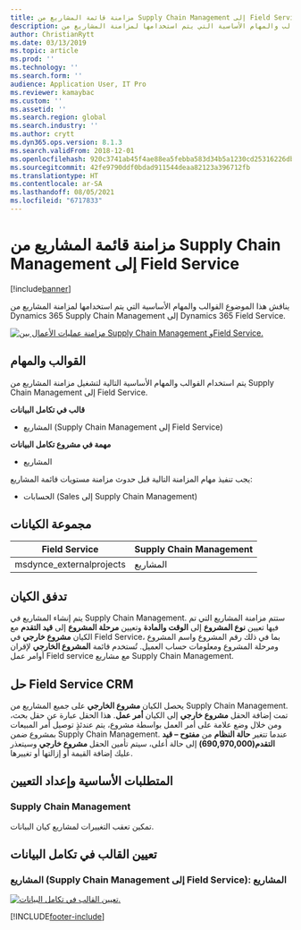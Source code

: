 ```yaml
---
title: مزامنة قائمة المشاريع من Supply Chain Management إلى Field Service
description: يناقش هذا الموضوع القوالب والمهام الأساسية التي يتم استخدامها لمزامنة المشاريع من Dynamics 365 Supply Chain Management إلى Dynamics 365 Field Service.
author: ChristianRytt
ms.date: 03/13/2019
ms.topic: article
ms.prod: ''
ms.technology: ''
ms.search.form: ''
audience: Application User, IT Pro
ms.reviewer: kamaybac
ms.custom: ''
ms.assetid: ''
ms.search.region: global
ms.search.industry: ''
ms.author: crytt
ms.dyn365.ops.version: 8.1.3
ms.search.validFrom: 2018-12-01
ms.openlocfilehash: 920c3741ab45f4ae88ea5febba583d34b5a1230cd25316226db850730927798d
ms.sourcegitcommit: 42fe9790ddf0bdad911544deaa82123a396712fb
ms.translationtype: HT
ms.contentlocale: ar-SA
ms.lasthandoff: 08/05/2021
ms.locfileid: "6717833"
---
```

# <a name="synchronize-project-list-from-supply-chain-management-to-field-service"></a>مزامنة قائمة المشاريع من Supply Chain Management إلى Field Service

[!include[banner](../includes/banner.md)]

يناقش هذا الموضوع القوالب والمهام الأساسية التي يتم استخدامها لمزامنة المشاريع من Dynamics 365 Supply Chain Management إلى Dynamics 365 Field Service.

[![مزامنة عمليات الأعمال بين Supply Chain Management وField Service.](./media/FSProjectOW.png)](./media/FSProjectOW.png)

## <a name="templates-and-tasks"></a>القوالب والمهام
يتم استخدام القوالب والمهام الأساسية التالية لتشغيل مزامنة المشاريع من Supply Chain Management إلى Field Service.

**قالب في تكامل البيانات**
- المشاريع (Supply Chain Management إلى Field Service)

**مهمة في مشروع تكامل البيانات**
- المشاريع

يجب تنفيذ مهام المزامنة التالية قبل حدوث مزامنة مستويات قائمة المشاريع:
- الحسابات (Sales إلى Supply Chain Management) 

## <a name="entity-set"></a>مجموعة الكيانات
| Field Service           | Supply Chain Management  |
|-------------------------|-------------------------|
|msdynce_externalprojects | المشاريع                |

## <a name="entity-flow"></a>تدفق الكيان
يتم إنشاء المشاريع في Supply Chain Management. ستتم مزامنة المشاريع التي تم فيها تعيين **نوع المشروع** إلى **الوقت والمادة** وتعيين **مرحلة المشروع** إلى **قيد التقدم** مع الكيان **مشروع خارجي** في Field Service، بما في ذلك رقم المشروع واسم المشروع ومرحلة المشروع ومعلومات حساب العميل. تُستخدم قائمة **المشروع الخارجي** لإقران أوامر عمل Field service مع مشاريع Supply Chain Management.

## <a name="field-service-crm-solution"></a>حل Field Service CRM
يحصل الكيان **مشروع الخارجي** على جميع المشاريع من Supply Chain Management. تمت إضافة الحقل **مشروع خارجي** إلى الكيان **أمر عمل**. هذا الحقل عبارة عن حقل بحث، ومن خلال وضع علامة على أمر العمل بواسطة مشروع، يتم عندئذٍ توصيل أمر المبيعات بمشروع ضمن Supply Chain Management. عندما تتغير **حالة النظام** من **مفتوح – قيد التقدم(690,970,000)** إلى حالة أعلى، سيتم تأمين الحقل **مشروع خارجي** وسيتعذر عليك إضافة القيمة أو إزالتها أو تغييرها.

## <a name="prerequisites-and-mapping-setup"></a>المتطلبات الأساسية وإعداد التعيين
### <a name="supply-chain-management"></a>Supply Chain Management
تمكين تعقب التغييرات لمشاريع كيان البيانات.

## <a name="template-mapping-in-data-integration"></a>تعيين القالب في تكامل البيانات


### <a name="projects-supply-chain-management-to-field-service-projects"></a>المشاريع (Supply Chain Management إلى Field Service): المشاريع

[![تعيين القالب في تكامل البيانات.](./media/FSProject1.png)](./media/FSProject1.png)


[!INCLUDE[footer-include](../../includes/footer-banner.md)]